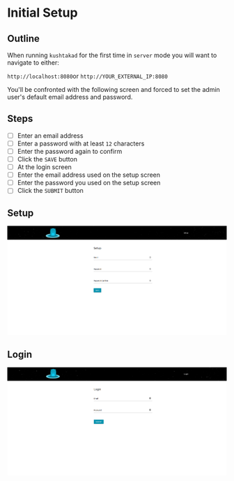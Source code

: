 # Initial Setup

## Outline

When running `kushtakad` for the first time in `server` mode  you will want to navigate to either:  
  
`http://localhost:8080`or `http://YOUR_EXTERNAL_IP:8080`

You'll be confronted with the following screen and forced to set the admin user's default email address and password.

## Steps

* [ ] Enter an email address
* [ ] Enter a password with at least `12` characters
* [ ] Enter the password again to confirm
* [ ] Click the `SAVE` button
* [ ] At the login screen
* [ ] Enter the email address used on the setup screen
* [ ] Enter the password you used on the setup screen
* [ ] Click the `SUBMIT` button

## Setup

![enter a default admin email and password](.gitbook/assets/1.png)

## Login

![login with your newly created admin account](.gitbook/assets/2.png)

